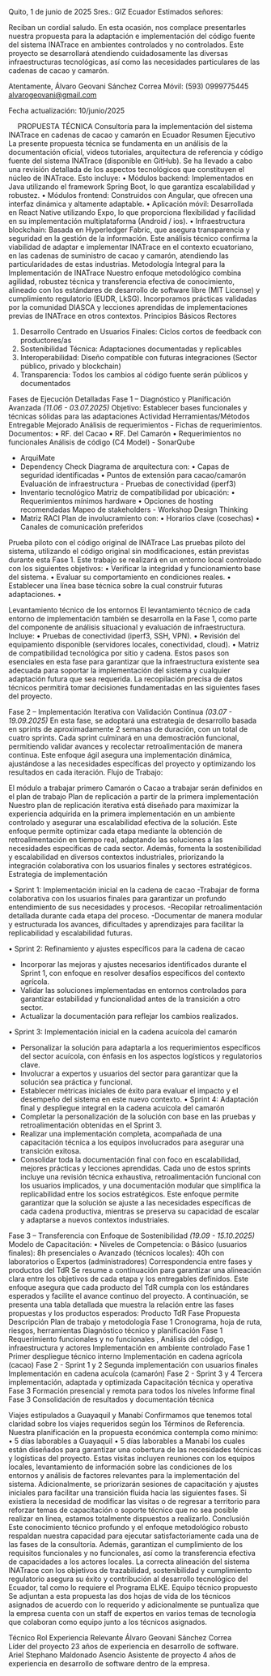 Quito, 1 de junio de 2025
Sres.:
GIZ Ecuador
Estimados señores:

Reciban un cordial saludo. En esta ocasión, nos complace presentarles nuestra propuesta para la adaptación e implementación del código fuente del sistema INATrace en ambientes controlados y no controlados. Este proyecto se desarrollará atendiendo cuidadosamente las diversas infraestructuras tecnológicas, así como las necesidades particulares de las cadenas de cacao y camarón.



Atentamente,
Álvaro Geovani Sánchez Correa
Móvil: (593) 0999775445
alvarogeovani@gmail.com

Fecha actualización: 10/junio/2025

 
PROPUESTA TÉCNICA
Consultoría para la implementación del sistema INATrace en cadenas de cacao y camarón en Ecuador
Resumen Ejecutivo
La presente propuesta técnica se fundamenta en un análisis de la documentación oficial, videos tutoriales, arquitectura de referencia y código fuente del sistema INATrace (disponible en GitHub). Se ha llevado a cabo una revisión detallada de los aspectos tecnológicos que constituyen el núcleo de INATrace. Esto incluye:
•	Módulos backend: Implementados en Java utilizando el framework Spring Boot, lo que garantiza escalabilidad y robustez.
•	Módulos frontend: Construidos con Angular, que ofrecen una interfaz dinámica y altamente adaptable.
•	Aplicación móvil: Desarrollada en React Native utilizando Expo, lo que proporciona flexibilidad y facilidad en su implementación multiplataforma (Android / ios).
•	Infraestructura blockchain: Basada en Hyperledger Fabric, que asegura transparencia y seguridad en la gestión de la información.
Este análisis técnico confirma la viabilidad de adaptar e implementar INATrace en el contexto ecuatoriano, en las cadenas de suministro de cacao y camarón, atendiendo las particularidades de estas industrias.
Metodología Integral para la Implementación de INATrace
Nuestro enfoque metodológico combina agilidad, robustez técnica y transferencia efectiva de conocimiento, alineado con los estándares de desarrollo de software libre (MIT License) y cumplimiento regulatorio (EUDR, LkSG). Incorporamos prácticas validadas por la comunidad DIASCA y lecciones aprendidas de implementaciones previas de INATrace en otros contextos.
Principios Básicos Rectores
1.	Desarrollo Centrado en Usuarios Finales: Ciclos cortos de feedback con productores/as
2.	Sostenibilidad Técnica: Adaptaciones documentadas y replicables
3.	Interoperabilidad: Diseño compatible con futuras integraciones (Sector público, privado y   blockchain)
4.	Transparencia: Todos los cambios al código fuente serán públicos y documentados

Fases de Ejecución Detalladas
Fase 1 – Diagnóstico y Planificación Avanzada *(11.06 - 03.07.2025)*
Objetivo: Establecer bases funcionales y técnicas sólidas para las adaptaciones
Actividad	Herramientas/Métodos	Entregable Mejorado
Análisis de requerimientos 	-	Fichas de requerimientos.	Documentos:
•	RF. del Cacao
•	RF. Del Camarón
•	Requerimientos no funcionales 
Análisis de código (C4 Model)	- SonarQube
- ArquiMate
- Dependency Check	Diagrama de arquitectura con:
• Capas de seguridad identificadas
• Puntos de extensión para cacao/camarón
Evaluación de infraestructura	- Pruebas de conectividad (iperf3)
- Inventario tecnológico	Matriz de compatibilidad por ubicación:
• Requerimientos mínimos hardware
• Opciones de hosting recomendadas
Mapeo de stakeholders	- Workshop Design Thinking
- Matriz RACI	Plan de involucramiento con:
• Horarios clave (cosechas)
• Canales de comunicación preferidos

Prueba piloto con el código original de INATrace
Las pruebas piloto del sistema, utilizando el código original sin modificaciones, están previstas durante esta Fase 1.
Este trabajo se realizará en un entorno local controlado con los siguientes objetivos: 
•	Verificar la integridad y funcionamiento base del sistema.
•	Evaluar su comportamiento en condiciones reales. 
•	Establecer una línea base técnica sobre la cual construir futuras adaptaciones.
•	

Levantamiento técnico de los entornos
El levantamiento técnico de cada entorno de implementación también se desarrolla en la Fase 1, como parte del componente de análisis situacional y evaluación de infraestructura.
Incluye:
•	Pruebas de conectividad (iperf3, SSH, VPN).
•	Revisión del equipamiento disponible (servidores locales, conectividad, cloud).
•	Matriz de compatibilidad tecnológica por sitio y cadena.
Estos pasos son esenciales en esta fase para garantizar que la infraestructura existente sea adecuada para soportar la implementación del sistema y cualquier adaptación futura que sea requerida. La recopilación precisa de datos técnicos permitirá tomar decisiones fundamentadas en las siguientes fases del proyecto.

Fase 2 – Implementación Iterativa con Validación Continua *(03.07 - 19.09.2025)*
En esta fase, se adoptará una estrategia de desarrollo basada en sprints de aproximadamente 2 semanas de duración, con un total de cuatro sprints. Cada sprint culminará en una demostración funcional, permitiendo validar avances y recolectar retroalimentación de manera continua. Este enfoque ágil asegura una implementación dinámica, ajustándose a las necesidades específicas del proyecto y optimizando los resultados en cada iteración.
Flujo de Trabajo:
 
El módulo a trabajar primero Camarón o Cacao a trabajar serán definidos en el plan de trabajo
Plan de replicación a partir de la primera implementación
Nuestro plan de replicación iterativa está diseñado para maximizar la experiencia adquirida en la primera implementación en un ambiente controlado y asegurar una escalabilidad efectiva de la solución. Este enfoque permite optimizar cada etapa mediante la obtención de retroalimentación en tiempo real, adaptando las soluciones a las necesidades específicas de cada sector. Además, fomenta la sostenibilidad y escalabilidad en diversos contextos industriales, priorizando la integración colaborativa con los usuarios finales y sectores estratégicos.
Estrategia de implementación

•	Sprint 1: Implementación inicial en la cadena de cacao
-Trabajar de forma colaborativa con los usuarios finales para garantizar   un profundo entendimiento de sus necesidades y procesos.
-Recopilar retroalimentación detallada durante cada etapa del proceso.
-Documentar de manera modular y estructurada los avances, dificultades y aprendizajes para facilitar la replicabilidad y escalabilidad futuras.

•	Sprint 2: Refinamiento y ajustes específicos para la cadena de cacao
- Incorporar las mejoras y ajustes necesarios identificados durante el Sprint 1, con enfoque en resolver desafíos específicos del contexto agrícola.
- Validar las soluciones implementadas en entornos controlados para garantizar estabilidad y funcionalidad antes de la transición a otro sector.
- Actualizar la documentación para reflejar los cambios realizados.

•	Sprint 3: Implementación inicial en la cadena acuícola del camarón
- Personalizar la solución para adaptarla a los requerimientos específicos del sector acuícola, con énfasis en los aspectos logísticos y regulatorios clave.
- Involucrar a expertos y usuarios del sector para garantizar que la solución sea práctica y funcional.
- Establecer métricas iniciales de éxito para evaluar el impacto y el desempeño del sistema en este nuevo contexto.
•	Sprint 4: Adaptación final y despliegue integral en la cadena acuícola del camarón
- Completar la personalización de la solución con base en las pruebas y retroalimentación obtenidas en el Sprint 3.
- Realizar una implementación completa, acompañada de una capacitación técnica a los equipos involucrados para asegurar una transición exitosa.
- Consolidar toda la documentación final con foco en escalabilidad, mejores prácticas y lecciones aprendidas.
Cada uno de estos sprints incluye una revisión técnica exhaustiva, retroalimentación funcional con los usuarios implicados, y una documentación modular que simplifica la replicabilidad entre los socios estratégicos. Este enfoque permite garantizar que la solución se ajuste a las necesidades específicas de cada cadena productiva, mientras se preserva su capacidad de escalar y adaptarse a nuevos contextos industriales.

Fase 3 – Transferencia con Enfoque de Sostenibilidad *(19.09 - 15.10.2025)*
Modelo de Capacitación:
•	Niveles de Competencia:
o	Básico (usuarios finales): 8h presenciales
o	Avanzado (técnicos locales): 40h con laboratorios
o	Expertos (administradores) 
Correspondencia entre fases y productos del TdR
Se resume a continuación para garantizar una alineación clara entre los objetivos de cada etapa y los entregables definidos. Este enfoque asegura que cada producto del TdR cumpla con los estándares esperados y facilite el avance continuo del proyecto. A continuación, se presenta una tabla detallada que muestra la relación entre las fases propuestas y los productos esperados:
Producto TdR	Fase Propuesta	Descripción
Plan de trabajo y metodología	Fase 1	Cronograma, hoja de ruta, riesgos, herramientas
Diagnóstico técnico y planificación	Fase 1	Requerimiento funcionales y no funcionales , Análisis del código, infraestructura y actores
Implementación en ambiente controlado	Fase 1	Primer despliegue técnico interno
Implementación en cadena agrícola (cacao)	Fase 2 - Sprint 1 y 2	Segunda implementación con usuarios finales
Implementación en cadena acuícola (camarón)	Fase 2 - Sprint 3 y 4 	Tercera implementación, adaptada y optimizada
Capacitación técnica y operativa	Fase 3	Formación presencial y remota para todos los niveles
Informe final	Fase 3	Consolidación de resultados y documentación técnica

Viajes estipulados a Guayaquil y Manabí
Confirmamos que tenemos total claridad sobre los viajes requeridos según los Términos de Referencia. Nuestra planificación en la propuesta económica contempla como mínimo: 
•	5 días laborables a Guayaquil
•	5 días laborables a Manabí
los cuales están diseñados para garantizar una cobertura de las necesidades técnicas y logísticas del proyecto. Estas visitas incluyen reuniones con los equipos locales, levantamiento de información sobre las condiciones de los entornos y análisis de factores relevantes para la implementación del sistema.
Adicionalmente, se priorizarán sesiones de capacitación y ajustes iniciales para facilitar una transición fluida hacia las siguientes fases. Si existiera la necesidad de modificar las visitas o de regresar a territorio para reforzar temas de capacitación o soporte técnico que no sea posible realizar en línea, estamos totalmente dispuestos a realizarlo.
Conclusión
Este conocimiento técnico profundo y el enfoque metodológico robusto respaldan nuestra capacidad para ejecutar satisfactoriamente cada una de las fases de la consultoría. Además, garantizan el cumplimiento de los requisitos funcionales y no funcionales, así como la transferencia efectiva de capacidades a los actores locales. La correcta alineación del sistema INATrace con los objetivos de trazabilidad, sostenibilidad y cumplimiento regulatorio asegura su éxito y contribución al desarrollo tecnológico del Ecuador, tal como lo requiere el Programa ELKE.
Equipo técnico propuesto
Se adjuntan a esta propuesta las dos hojas de vida de los técnicos asignados de acuerdo con lo requerido y adicionalmente se puntualiza que la empresa cuenta con un staff de expertos en varios temas de tecnología que colaboran como equipo junto a los técnicos asignados.

Técnico 	Rol	Experiencia Relevante
Álvaro Geovani Sánchez Correa  
    Líder del proyecto	23 años de experiencia en desarrollo de software.  
Ariel Stephano Maldonado Asencio 	Asistente de proyecto	4 años de experiencia en desarrollo de software dentro de la empresa.




